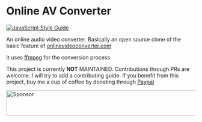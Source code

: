 # Online AV Converter

[![JavaScript Style Guide](https://cdn.rawgit.com/standard/standard/master/badge.svg)](https://github.com/standard/standard)

An online audio video converter. Basically an open source clone of the basic feature of [onlinevideoconverter.com](https://www.onlinevideoconverter.com)

It uses [ffmpeg](https://ffmpeg.org) for the conversion process

This project is currently **NOT** MAINTAINED. Contributions through PRs are welcome. I will try to add a contributing guide.
If you benefit from this project, buy me a cup of coffee by donating through [Paypal](https://www.paypal.me/karuppiah7890/10)

<a target='_blank' rel='nofollow' href='https://app.codesponsor.io/link/As7RZLNBAMSNCAFdWx5r75nM/karuppiah7890/online-av-converter'>
  <img alt='Sponsor' width='888' height='68' src='https://app.codesponsor.io/embed/As7RZLNBAMSNCAFdWx5r75nM/karuppiah7890/online-av-converter.svg' />
</a>
